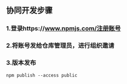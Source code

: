 ## 协同开发步骤

### 1.登录https://www.npmjs.com/注册账号

### 2.将账号发给仓库管理员，进行组织邀请

### 3.版本发布
`npm publish --access public`
